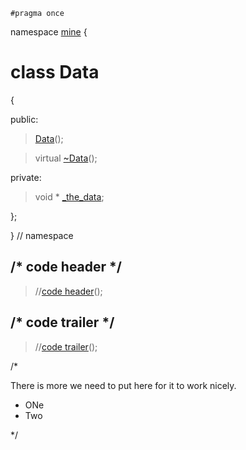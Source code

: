 


~~~ { .cpp }
#pragma once
~~~

namespace [mine](namespace_mine.list) {

# class Data

{

public:
>	[Data](Data_ctor.cpp.md)();

>	virtual [~Data](Data_dtor.cpp.md)();

private:
>	void * [_the_data](Data_private.cpp.md);

};

} // namespace


## /* code header */

>//[code header](Data_-alpha-.md)();

## /* code trailer */

>//[code trailer](Data_-omega-.md)();



/*

There is more we need to put here for it to work nicely.

* ONe
* Two

*/
